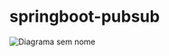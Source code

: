 # springboot-pubsub

![Diagrama sem nome](https://user-images.githubusercontent.com/48092812/230785643-e4bfb5c7-3f15-4c21-9df3-4fd7548d4f89.jpg)
